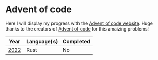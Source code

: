 # Advent of code 

Here I will display my progress with the [Advent of code website][advent_code_website]. Huge thanks to the creators of [Advent of code][advent_code_website] for this amaizing problems!

| Year                     | Language(s) | Completed |
| ----                     | ----        | --------- |
| [2022](./2022/README.md) | Rust        | No        |

[advent_code_website]:https://adventofcode.com/
